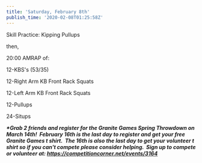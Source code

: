 ```yaml
---
title: 'Saturday, February 8th'
publish_time: '2020-02-08T01:25:58Z'
---
```


Skill Practice: Kipping Pullups

then,

20:00 AMRAP of:

12-KBS's (53/35)

12-Right Arm KB Front Rack Squats

12-Left Arm KB Front Rack Squats

12-Pullups

24-Situps

***\*Grab 2 friends and register for the Granite Games Spring Throwdown
on March 14th!  February 16th is the last day to register and get your
free Granite Games t shirt.  The 16th is also the last day to get your
volunteer t shirt so if you can't compete please consider helping.  Sign
up to compete or volunteer
at: <https://competitioncorner.net/events/3164>***
